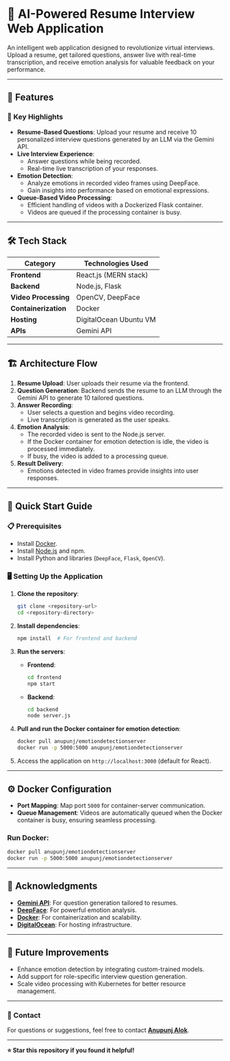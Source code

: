
# 🌟 AI-Powered Resume Interview Web Application

An intelligent web application designed to revolutionize virtual interviews. Upload a resume, get tailored questions, answer live with real-time transcription, and receive emotion analysis for valuable feedback on your performance.

---

## 📜 Features

### 🎯 Key Highlights
- **Resume-Based Questions**: Upload your resume and receive 10 personalized interview questions generated by an LLM via the Gemini API.
- **Live Interview Experience**: 
  - Answer questions while being recorded.
  - Real-time live transcription of your responses.
- **Emotion Detection**:
  - Analyze emotions in recorded video frames using DeepFace.
  - Gain insights into performance based on emotional expressions.
- **Queue-Based Video Processing**: 
  - Efficient handling of videos with a Dockerized Flask container.
  - Videos are queued if the processing container is busy.

---

## 🛠️ Tech Stack

| **Category**            | **Technologies Used**                                 |
|-------------------------|------------------------------------------------------|
| **Frontend**            | React.js (MERN stack)                                |
| **Backend**             | Node.js, Flask                                       |
| **Video Processing**    | OpenCV, DeepFace                                     |
| **Containerization**    | Docker                                               |
| **Hosting**             | DigitalOcean Ubuntu VM                               |
| **APIs**                | Gemini API                                           |

---

## 🏗️ Architecture Flow

1. **Resume Upload**: User uploads their resume via the frontend.
2. **Question Generation**: Backend sends the resume to an LLM through the Gemini API to generate 10 tailored questions.
3. **Answer Recording**:
   - User selects a question and begins video recording.
   - Live transcription is generated as the user speaks.
4. **Emotion Analysis**:
   - The recorded video is sent to the Node.js server.
   - If the Docker container for emotion detection is idle, the video is processed immediately.
   - If busy, the video is added to a processing queue.
5. **Result Delivery**:
   - Emotions detected in video frames provide insights into user responses.

---

## 🚀 Quick Start Guide

### 📋 Prerequisites
- Install [Docker](https://www.docker.com/).
- Install [Node.js](https://nodejs.org/) and npm.
- Install Python and libraries (`DeepFace`, `Flask`, `OpenCV`).

### 🖥️ Setting Up the Application

1. **Clone the repository**:
   ```bash
   git clone <repository-url>
   cd <repository-directory>
   ```

2. **Install dependencies**:
   ```bash
   npm install  # For frontend and backend
   ```

3. **Run the servers**:
   - **Frontend**:
     ```bash
     cd frontend
     npm start
     ```
   - **Backend**:
     ```bash
     cd backend
     node server.js
     ```

4. **Pull and run the Docker container for emotion detection**:
   ```bash
   docker pull anupunj/emotiondetectionserver
   docker run -p 5000:5000 anupunj/emotiondetectionserver
   ```

5. Access the application on `http://localhost:3000` (default for React).

---

## ⚙️ Docker Configuration

- **Port Mapping**: Map port `5000` for container-server communication.
- **Queue Management**: Videos are automatically queued when the Docker container is busy, ensuring seamless processing.

### Run Docker:
```bash
docker pull anupunj/emotiondetectionserver
docker run -p 5000:5000 anupunj/emotiondetectionserver
```

---


## 🤝 Acknowledgments

- **[Gemini API](https://example.com)**: For question generation tailored to resumes.
- **[DeepFace](https://github.com/serengil/deepface)**: For powerful emotion analysis.
- **[Docker](https://www.docker.com/)**: For containerization and scalability.
- **[DigitalOcean](https://www.digitalocean.com/)**: For hosting infrastructure.

---

## 📌 Future Improvements
- Enhance emotion detection by integrating custom-trained models.
- Add support for role-specific interview question generation.
- Scale video processing with Kubernetes for better resource management.

---

### 📧 Contact
For questions or suggestions, feel free to contact **[Anupunj Alok](anupunj1alok@gmail.com)**.

---

**⭐ Star this repository if you found it helpful!**
```
